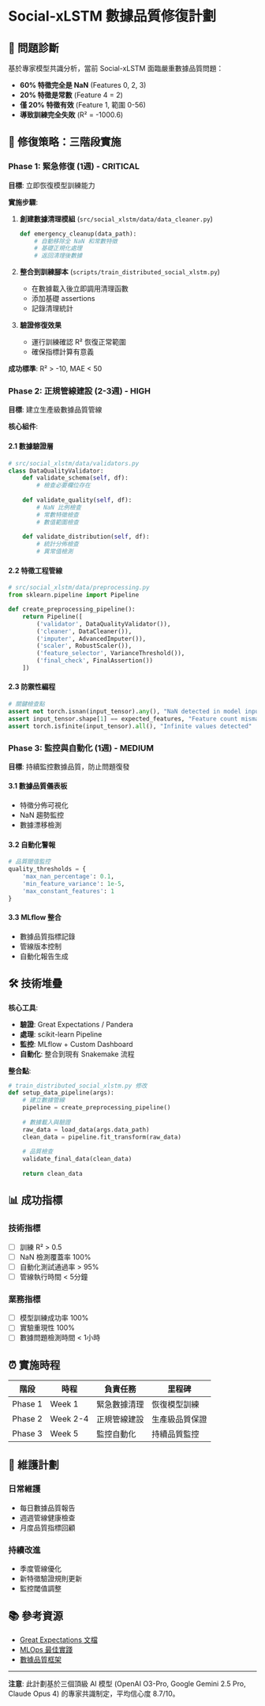 # Social-xLSTM 數據品質修復計劃

## 🚨 問題診斷

基於專家模型共識分析，當前 Social-xLSTM 面臨嚴重數據品質問題：

- **60% 特徵完全是 NaN** (Features 0, 2, 3)
- **20% 特徵是常數** (Feature 4 = 2)
- **僅 20% 特徵有效** (Feature 1, 範圍 0-56)
- **導致訓練完全失敗** (R² = -1000.6)

## 🎯 修復策略：三階段實施

### Phase 1: 緊急修復 (1週) - CRITICAL
**目標**: 立即恢復模型訓練能力

**實施步驟**:
1. **創建數據清理模組** (`src/social_xlstm/data/data_cleaner.py`)
   ```python
   def emergency_cleanup(data_path):
       # 自動移除全 NaN 和常數特徵
       # 基礎正規化處理
       # 返回清理後數據
   ```

2. **整合到訓練腳本** (`scripts/train_distributed_social_xlstm.py`)
   - 在數據載入後立即調用清理函數
   - 添加基礎 assertions
   - 記錄清理統計

3. **驗證修復效果**
   - 運行訓練確認 R² 恢復正常範圍
   - 確保指標計算有意義

**成功標準**: R² > -10, MAE < 50

### Phase 2: 正規管線建設 (2-3週) - HIGH
**目標**: 建立生產級數據品質管線

**核心組件**:

#### 2.1 數據驗證層
```python
# src/social_xlstm/data/validators.py
class DataQualityValidator:
    def validate_schema(self, df):
        # 檢查必要欄位存在
        
    def validate_quality(self, df):
        # NaN 比例檢查
        # 常數特徵檢查
        # 數值範圍檢查
        
    def validate_distribution(self, df):
        # 統計分佈檢查
        # 異常值檢測
```

#### 2.2 特徵工程管線
```python
# src/social_xlstm/data/preprocessing.py
from sklearn.pipeline import Pipeline

def create_preprocessing_pipeline():
    return Pipeline([
        ('validator', DataQualityValidator()),
        ('cleaner', DataCleaner()),
        ('imputer', AdvancedImputer()),
        ('scaler', RobustScaler()),
        ('feature_selector', VarianceThreshold()),
        ('final_check', FinalAssertion())
    ])
```

#### 2.3 防禦性編程
```python
# 關鍵檢查點
assert not torch.isnan(input_tensor).any(), "NaN detected in model input"
assert input_tensor.shape[1] == expected_features, "Feature count mismatch"
assert torch.isfinite(input_tensor).all(), "Infinite values detected"
```

### Phase 3: 監控與自動化 (1週) - MEDIUM
**目標**: 持續監控數據品質，防止問題復發

#### 3.1 數據品質儀表板
- 特徵分佈可視化
- NaN 趨勢監控
- 數據漂移檢測

#### 3.2 自動化警報
```python
# 品質閾值監控
quality_thresholds = {
    'max_nan_percentage': 0.1,
    'min_feature_variance': 1e-5,
    'max_constant_features': 1
}
```

#### 3.3 MLflow 整合
- 數據品質指標記錄
- 管線版本控制
- 自動化報告生成

## 🛠️ 技術堆疊

**核心工具**:
- **驗證**: Great Expectations / Pandera
- **處理**: scikit-learn Pipeline
- **監控**: MLflow + Custom Dashboard
- **自動化**: 整合到現有 Snakemake 流程

**整合點**:
```python
# train_distributed_social_xlstm.py 修改
def setup_data_pipeline(args):
    # 建立數據管線
    pipeline = create_preprocessing_pipeline()
    
    # 數據載入與驗證
    raw_data = load_data(args.data_path)
    clean_data = pipeline.fit_transform(raw_data)
    
    # 品質檢查
    validate_final_data(clean_data)
    
    return clean_data
```

## 📊 成功指標

### 技術指標
- [ ] 訓練 R² > 0.5
- [ ] NaN 檢測覆蓋率 100%
- [ ] 自動化測試通過率 > 95%
- [ ] 管線執行時間 < 5分鐘

### 業務指標
- [ ] 模型訓練成功率 100%
- [ ] 實驗重現性 100%
- [ ] 數據問題檢測時間 < 1小時

## ⏰ 實施時程

| 階段 | 時程 | 負責任務 | 里程碑 |
|------|------|----------|---------|
| Phase 1 | Week 1 | 緊急數據清理 | 恢復模型訓練 |
| Phase 2 | Week 2-4 | 正規管線建設 | 生產級品質保證 |
| Phase 3 | Week 5 | 監控自動化 | 持續品質監控 |

## 🔄 維護計劃

### 日常維護
- 每日數據品質報告
- 週週管線健康檢查
- 月度品質指標回顧

### 持續改進
- 季度管線優化
- 新特徵驗證規則更新
- 監控閾值調整

## 📚 參考資源

- [Great Expectations 文檔](https://docs.greatexpectations.io/)
- [MLOps 最佳實踐](https://ml-ops.org/)
- [數據品質框架](https://github.com/great-expectations/great_expectations)

---

**注意**: 此計劃基於三個頂級 AI 模型 (OpenAI O3-Pro, Google Gemini 2.5 Pro, Claude Opus 4) 的專家共識制定，平均信心度 8.7/10。